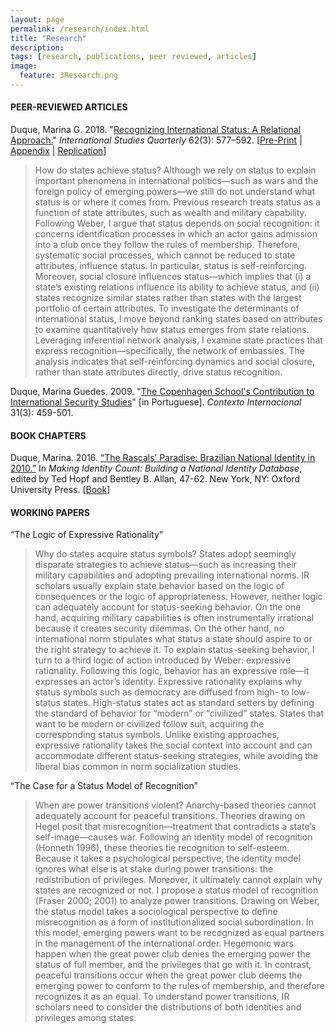 ```yaml
---
layout: page
permalink: /research/index.html
title: "Research"
description:
tags: [research, publications, peer reviewed, articles]
image:
  feature: 3Research.png
---
```


#### PEER-REVIEWED ARTICLES

Duque, Marina G. 2018. "<a href="https://doi.org/10.1093/isq/sqy001" target="_blank">Recognizing International Status: A Relational Approach.</a>" _International Studies Quarterly_ 62(3): 577–592. [<a href="../pdf/DuqueRecognizingStatus.pdf" target="_blank">Pre-Print</a> \| <a href="../pdf/DuqueOnlineAppendix.pdf" target="_blank">Appendix</a> \| <a href="https://doi.org/10.7910/DVN/4K7SQC" target="_blank">Replication</a>]

> How do states achieve status? Although we rely on status to explain important phenomena in international politics—such as wars and the foreign policy of emerging powers—we still do not understand what status is or where it comes from. Previous research treats status as a function of state attributes, such as wealth and military capability. Following Weber, I argue that status depends on social recognition: it concerns identification processes in which an actor gains admission into a club once they follow the rules of membership. Therefore, systematic social processes, which cannot be reduced to state attributes, influence status. In particular, status is self-reinforcing. Moreover, social closure influences status—which implies that (i) a state’s existing relations influence its ability to achieve status, and (ii) states recognize similar states rather than states with the largest portfolio of certain attributes. To investigate the determinants of international status, I move beyond ranking states based on attributes to examine quantitatively how status emerges from state relations. Leveraging inferential network analysis, I examine state practices that express recognition—specifically, the network of embassies. The analysis indicates that self-reinforcing dynamics and social closure, rather than state attributes directly, drive status recognition.

Duque, Marina Guedes. 2009. "<a href="http://www.scielo.br/pdf/cint/v31n3/v31n3a03.pdf" target="_blank">The Copenhagen School's Contribution to International Security Studies</a>" [in Portuguese]. _Contexto Internacional_ 31(3): 459-501.


#### BOOK CHAPTERS

Duque, Marina. 2016. <a href="../pdf/Brazil_2010.pdf" target="_blank">“The Rascals’ Paradise: Brazilian National Identity in 2010.”</a> In _Making Identity Count: Building a National Identity Database_, edited by Ted Hopf and Bentley B. Allan, 47-62. New York, NY: Oxford University Press. [<a href="https://global.oup.com/academic/product/making-identity-count-9780190255473?cc=us&lang=en&" target="_blank">Book</a>]


#### WORKING PAPERS

“The Logic of Expressive Rationality”

> Why do states acquire status symbols? States adopt seemingly disparate strategies to achieve status—such as increasing their military capabilities and adopting prevailing international norms. IR scholars usually explain state behavior based on the logic of consequences or the logic of appropriateness. However, neither logic can adequately account for status-seeking behavior. On the one hand, acquiring military capabilities is often instrumentally irrational because it creates security dilemmas. On the other hand, no international norm stipulates what status a state should aspire to or the right strategy to achieve it. To explain status-seeking behavior, I turn to a third logic of action introduced by Weber: expressive rationality. Following this logic, behavior has an expressive role—it expresses an actor’s identity. Expressive rationality explains why status symbols such as democracy are diffused from high- to low-status states. High-status states act as standard setters by defining the standard of behavior for “modern” or “civilized” states. States that want to be modern or civilized follow suit, acquiring the corresponding status symbols. Unlike existing approaches, expressive rationality takes the social context into account and can accommodate different status-seeking strategies, while avoiding the liberal bias common in norm socialization studies.

“The Case for a Status Model of Recognition”

> When are power transitions violent? Anarchy-based theories cannot adequately account for peaceful transitions. Theories drawing on Hegel posit that misrecognition—treatment that contradicts a state’s self-image—causes war. Following an identity model of recognition (Honneth 1996), these theories tie recognition to self-esteem. Because it takes a psychological perspective, the identity model ignores what else is at stake during power transitions: the redistribution of privileges. Moreover, it ultimately cannot explain why states are recognized or not. I propose a status model of recognition (Fraser 2000; 2001) to analyze power transitions. Drawing on Weber, the status model takes a sociological perspective to define misrecognition as a form of institutionalized social subordination. In this model, emerging powers want to be recognized as equal partners in the management of the international order. Hegemonic wars happen when the great power club denies the emerging power the status of full member, and the privileges that go with it. In contrast, peaceful transitions occur when the great power club deems the emerging power to conform to the rules of membership, and therefore recognizes it as an equal. To understand power transitions, IR scholars need to consider the distributions of both identities and privileges among states.

